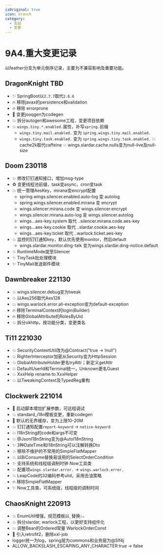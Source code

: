 ```yaml
---
isOriginal: true
icon: branch
category:
  - 实战
  - 变更
---
```


# 9A4.重大变更记录

以feather分支为单元倒序记录，主要为不兼容影响及重要功能。

## DragonKnight TBD

* ✨ SpringBoot以`2.7.7`取代`2.6.6`
* 🔥 移除javax的persistence和validation
* 🔥 移除 errorprone
* 🚚 变更jooqgen为codegen
* 💥 拆分autogen和awesome工程，变更项目依赖
* 💥 `wings.tiny.*.enabled.`属性，补写`spring.`前缀
  - `wings.tiny.mail.enabled.` 变为 `spring.wings.tiny.mail.enabled.`
  - `wings.tiny.task.enabled.` 变为 `spring.wings.tiny.task.enabled.`
💥 cache2k取代caffeine
💥 wings.slardar.cache.nulls变为null-live及null-size

## Doom 230118

* 💥 修改钉钉通知接口，增加msg-type
* ♻️ 变更线程池前缀，task变async，cron变task
* 💥 统一管理AesKey，mirana变encrypt配置
  - spring.wings.silencer.enabled.auto-log 变 autolog
  - spring.wings.silencer.enabled.mirana 变 encrypt
  - wings.silencer.mirana.code 变 wings.silencer.encrypt
  - wings.silencer.mirana.auto-log 变 wings.silencer.autolog
  - wings...aes-key.system 取代 ..silencer.mirana.code.aes-key
  - wings...aes-key.cookie 取代 ..slardar.cookie.aes-key
  - wings...aes-key.ticket 取代 ..warlock.ticket.aes-key
* 💥 监控的钉钉通知key，默认优先使用monitor，然后default
  - wings.slardar.monitor.ding-talk 变为wings.slardar.ding-notice.default
* 💥 RuntimeMode提至Silencer
* ✨ TinyTask批处理模块
* ✨ TinyMail发送邮件模块

## Dawnbreaker 221130

* 💥 wings.silencer.debug变为tweak
* 💥 以Aes256取代Aes128
* 💥 wings.warlock.error.all-exception变为default-exception
* 🔥 移除TerminalContext的login(Builder)
* 🔥 移除GlobalAttribute的RolesByUid
* 💥 拆分okhttp，按功能分类，变更类名

## Ti11 221030

* 💥 SecurityContextUtil改为@Contract("true -> !null")
* 💥 RighterInterceptor加密从Security变为HttpSession
* 💥 GlobalAttributeHolder更名tryAttr；新定义getAttr
* 💥 DefaultUserId和Terminal统一，Unknown更名Guest
* 💥 XxxHelp rename to XxxHelper
* 💥 以TweakingContext及TypedReg重构

## Clockwerk 221014

* 🚀 启动脚本增加扩展参数，可远程调试
* 💥 standard_i18n模板变更，重新codegen
* 🔧 默认的无界缓存，变为上限10-20M
* 💥 钉钉通知配置`report-keyword` → `notice-keyword`
* 💥 I18nString的code和args不可变
* 💥 @JsonI18nString变为@AutoI18nString
* ✨ 3种DateTime和I18nString可以注解转换Dto
* 💥 移除不维护的不常用的SimpleFlatMapper
* 💥 以BiConsume替换易误用的SelectOrderCondition
* ✨ 支持系统和线程级调制时钟 Now工具类
* 💥 配置项`wings.slardar.error.` → `wings.warlock.error.`
* 💥 LeapCode的32编码参考ulid，采用去油策略
* 🔥 移除SimpleFlatMapper
* ✨ Now工具类，可系统级，线程级的调制时间

## ChaosKnight 220913

* 💥 EnumUtil增强，规范模板以`_`替换`𓃬`
* 💥 拆分slardar, warlock工程，以更好支持组件化
* 💥 调整Bean的Ordered常量 WarlockOrderConst
* 📌 引入retrofit2，删除xxl-job
* logger统一为log，spring层为commons和业务层为@Slf4j
* ALLOW_BACKSLASH_ESCAPING_ANY_CHARACTER true → false

